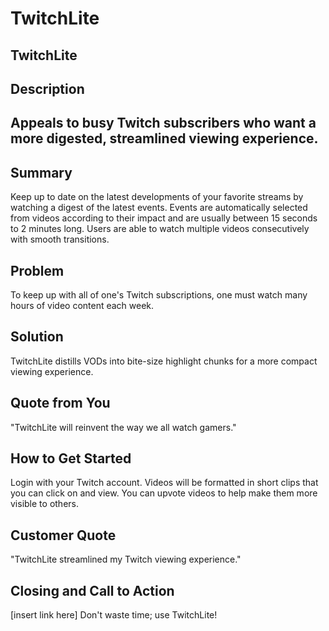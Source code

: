 # TwitchLite #

<!-- 
> This material was originally posted [here](http://www.quora.com/What-is-Amazons-approach-to-product-development-and-product-management). It is reproduced here for posterities sake.

There is an approach called "working backwards" that is widely used at Amazon. They work backwards from the customer, rather than starting with an idea for a product and trying to bolt customers onto it. While working backwards can be applied to any specific product decision, using this approach is especially important when developing new products or features.

For new initiatives a product manager typically starts by writing an internal press release announcing the finished product. The target audience for the press release is the new/updated product's customers, which can be retail customers or internal users of a tool or technology. Internal press releases are centered around the customer problem, how current solutions (internal or external) fail, and how the new product will blow away existing solutions.

If the benefits listed don't sound very interesting or exciting to customers, then perhaps they're not (and shouldn't be built). Instead, the product manager should keep iterating on the press release until they've come up with benefits that actually sound like benefits. Iterating on a press release is a lot less expensive than iterating on the product itself (and quicker!).

If the press release is more than a page and a half, it is probably too long. Keep it simple. 3-4 sentences for most paragraphs. Cut out the fat. Don't make it into a spec. You can accompany the press release with a FAQ that answers all of the other business or execution questions so the press release can stay focused on what the customer gets. My rule of thumb is that if the press release is hard to write, then the product is probably going to suck. Keep working at it until the outline for each paragraph flows. 

Oh, and I also like to write press-releases in what I call "Oprah-speak" for mainstream consumer products. Imagine you're sitting on Oprah's couch and have just explained the product to her, and then you listen as she explains it to her audience. That's "Oprah-speak", not "Geek-speak".

Once the project moves into development, the press release can be used as a touchstone; a guiding light. The product team can ask themselves, "Are we building what is in the press release?" If they find they're spending time building things that aren't in the press release (overbuilding), they need to ask themselves why. This keeps product development focused on achieving the customer benefits and not building extraneous stuff that takes longer to build, takes resources to maintain, and doesn't provide real customer benefit (at least not enough to warrant inclusion in the press release).
 -->
 
## TwitchLite ##

## Description ##
## Appeals to busy Twitch subscribers who want a more digested, streamlined viewing experience. ##

## Summary ##
  Keep up to date on the latest developments of your favorite streams by watching a digest of the latest events. Events are automatically selected from videos according to their impact and are usually between 15 seconds to 2 minutes long. Users are able to watch multiple videos consecutively with smooth transitions.

## Problem ##
  To keep up with all of one's Twitch subscriptions, one must watch many hours of video content each week.

## Solution ##
  TwitchLite distills VODs into bite-size highlight chunks for a more compact viewing experience.

## Quote from You ##
  "TwitchLite will reinvent the way we all watch gamers."
  

## How to Get Started ##
  Login with your Twitch account. Videos will be formatted in short clips that you can click on and view. You can upvote videos to help make them more visible to others. 

## Customer Quote ##
  "TwitchLite streamlined my Twitch viewing experience."

## Closing and Call to Action ##
  [insert link here]
  Don't waste time; use TwitchLite! 
